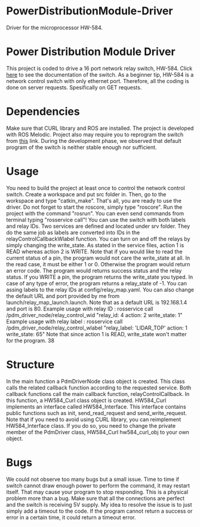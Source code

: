 # PowerDistributionModule-Driver
Driver for the microprocessor HW-584.

# Power Distribution Module Driver
This project is coded to drive a 16 port network relay switch, HW-584. Click
[here](http://myosuploads3.banggood.com/products/20190218/20190218204717protocol.pdf) to
see the documentation of the switch.
As a beginner tip, HW-584 is a network control switch with only ethernet port. Therefore, all the
coding is done on server requests. Spesifically on GET requests.
# Dependencies
Make sure that CURL library and ROS are installed. The project is developed with ROS Melodic.
Project also may require you to reprogram the switch from
[this](https://github.com/nielsonm236/NetMod-ServerApp) link. During the development phase,
we observed that default program of the switch is neither stable enough nor sufficient.
# Usage
You need to build the project at least once to control the network control switch. Create a
workspace and put src folder in. Then, go to the workspace and type "catkin_make". That's all,
you are ready to use the driver. Do not forget to start the roscore, simply type "roscore". Run the
project with the command "rosrun". You can even send commands from terminal typing
"rosservice call"!
You can use the switch with both labels and relay IDs. Two services are defined and located under
srv folder. They do the same job as labels are converted into IDs in the
relayControlCallbackWlabel function. You can turn on and off the relays by simply changing the
write_state. As stated in the service files, action 1 is READ whereas action 2 is WRITE. Note that if
you would like to read the current status of a pin, the program would not care the write_state at
all. In the read case, it must be either 1 or 0. Otherwise the program would return an error code.
The program would returns success status and the relay status. If you WRITE a pin, the program
returns the write_state you typed. In case of any type of error, the program returns a relay_state
of -1.
You can assing labels to the relay IDs at config/relay_map.yaml. You can also change the default
URL and port provided by me from launch/relay_map_launch.launch. Note that as a default URL is
192.168.1.4 and port is 80.
Example usage with relay ID : rosservice call /pdm_driver_node/relay_control_wid "relay_id: 4
action: 2
write_state: 1"
Example usage with relay label : rosservice call /pdm_driver_node/relay_control_wlabel
"relay_label: 'LIDAR_TOP'
action: 1
write_state: 65"
Note that since action 1 is READ, write_state won't matter for the program. 
38
# Structure
In the main function a PdmDriverNode class object is created. This class calls the related callback
function according to the requested service. Both callback functions call the main callback
function, relayControlCallback. In this function, a HW584_Curl class object is created. HW584_Curl
implements an interface called HW584_Interface. This interface contains public functions such as
init, send_read_request and send_write_request. Note that if you need to avoid using CURL
library, you can reimplement HW584_Interface class. If you do so, you need to change the private
member of the PdmDriver class, HW584_Curl hw584_curl_obj to your own object.
# Bugs
We could not observe too many bugs but a small issue. Time to time if switch cannot draw
enough power to perform the command, it may restart itself. That may cause your program to
stop responding. This is a physical problem more than a bug. Make sure that all the connections
are perfect and the switch is receiving 5V supply. My idea to resolve the issue is to just simply
add a timeout to the code. If the program cannot return a success or error in a certain time, it
could return a timeout error.
